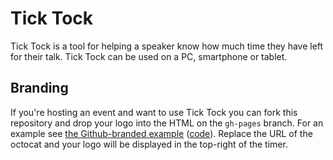 # Tick Tock

Tick Tock is a tool for helping a speaker know how much time they have left for
their talk. Tick Tock can be used on a PC, smartphone or tablet.

## Branding

If you're hosting an event and want to use Tick Tock you can fork this
repository and drop your logo into the HTML on the `gh-pages` branch. For an
example see [the Github-branded example](http://gshutler.github.com/ticktock/github.html) ([code](https://github.com/gshutler/ticktock/blob/gh-pages/github.html#L28)).
Replace the URL of the octocat and your logo will be displayed in the top-right
of the timer.
